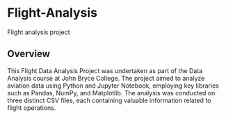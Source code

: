 # Flight-Analysis
Flight analysis project

## Overview
This Flight Data Analysis Project was undertaken as part of the Data Analysis course at John Bryce College. The project aimed to analyze aviation data using Python and Jupyter Notebook, employing key libraries such as Pandas, NumPy, and Matplotlib. The analysis was conducted on three distinct CSV files, each containing valuable information related to flight operations.
